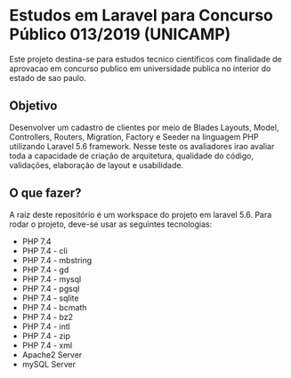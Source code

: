 # Estudos em Laravel para Concurso Público 013/2019 (UNICAMP)
Este projeto destina-se para estudos tecnico cientificos com finalidade de aprovacao em concurso publico em universidade publica no interior do estado de sao paulo.

## Objetivo
Desenvolver um cadastro de clientes por meio de Blades Layouts, Model, Controllers, Routers, Migration, Factory e Seeder na linguagem PHP utilizando Laravel 5.6 framework. Nesse teste os avaliadores irao avaliar toda a capacidade de criação de arquitetura, qualidade do código, validações, elaboração de layout e usabilidade.

## O que fazer?
A raiz deste repositório é um workspace do projeto em laravel 5.6. Para rodar o projeto, deve-se usar as seguintes tecnologias:
- PHP 7.4
- PHP 7.4 - cli
- PHP 7.4 - mbstring
- PHP 7.4 - gd
- PHP 7.4 - mysql
- PHP 7.4 - pgsql
- PHP 7.4 - sqlite
- PHP 7.4 - bcmath
- PHP 7.4 - bz2
- PHP 7.4 - intl
- PHP 7.4 - zip
- PHP 7.4 - xml
- Apache2 Server
- mySQL Server
